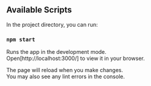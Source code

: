 ## Available Scripts

In the project directory, you can run:

### `npm start`

Runs the app in the development mode.\
Open[http://localhost:3000/] to view it in your browser.

The page will reload when you make changes.\
You may also see any lint errors in the console.
